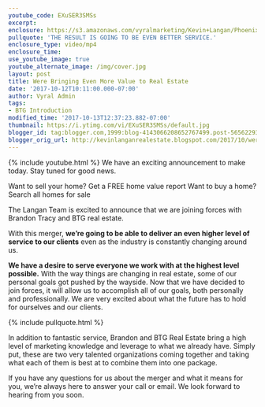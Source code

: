 ```yaml
---
youtube_code: EXuSER3SMSs
excerpt:
enclosure: https://s3.amazonaws.com/vyralmarketing/Kevin+Langan/Phoenix+Real+Estate+Agent+BTG+Intro.mp4
pullquote: 'THE RESULT IS GOING TO BE EVEN BETTER SERVICE.'
enclosure_type: video/mp4
enclosure_time:
use_youtube_image: true
youtube_alternate_image: /img/cover.jpg
layout: post
title: Were Bringing Even More Value to Real Estate
date: '2017-10-12T10:11:00.000-07:00'
author: Vyral Admin
tags:
- BTG Introduction
modified_time: '2017-10-13T12:37:23.882-07:00'
thumbnail: https://i.ytimg.com/vi/EXuSER3SMSs/default.jpg
blogger_id: tag:blogger.com,1999:blog-4143066208652767499.post-5656229348429643329
blogger_orig_url: http://kevinlanganrealestate.blogspot.com/2017/10/were-bringing-even-more-value-to-real.html
---
```

{% include youtube.html %}
We have an exciting announcement to make today. Stay tuned for good news.

Want to sell your home? Get a FREE home value report
Want to buy a home? Search all homes for sale

The Langan Team is excited to announce that we are joining forces with Brandon Tracy and BTG real estate.

With this merger, **we’re going to be able to deliver an even higher level of service to our clients** even as the industry is constantly changing around us.

**We have a desire to serve everyone we work with at the highest level possible.** With the way things are changing in real estate, some of our personal goals got pushed by the wayside. Now that we have decided to join forces, it will allow us to accomplish all of our goals, both personally and professionally. We are very excited about what the future has to hold for ourselves and our clients.

{% include pullquote.html %}

In addition to fantastic service, Brandon and BTG Real Estate bring a high level of marketing knowledge and leverage to what we already have. Simply put, these are two very talented organizations coming together and taking what each of them is best at to combine them into one package.

If you have any questions for us about the merger and what it means for you, we’re always here to answer your call or email. We look forward to hearing from you soon.
